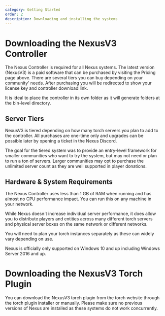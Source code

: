 ```yaml
---
category: Getting Started
order: 2
description: Downloading and installing the systems
---
```


# Downloading the NexusV3 Controller

The Nexus Controller is required for all Nexus systems. The latest version (NexusV3) is a paid software that can be purchased by visiting the Pricing page above. There are several tiers you can buy depending on your community' needs. After purchasing you will be redirected to show your license key and controller download link.

It is ideal to place the controller in its own folder as it will generate folders at the bin-level directory.

## Server Tiers

NexusV3 is tiered depending on how many torch servers you plan to add to the controller. All purchases are one-time only and upgrades can be possible later by opening a ticket in the Nexus Discord.

The goal for the tiered system was to provide an entry-level framework for smaller communities who want to try the system, but may not need or plan to run a ton of servers. Larger communities may opt to purchase the unlimited server count as they are well supported in player donations.

## Hardware & System Requirements

The Nexus Controller uses less than 1 GB of RAM when running and has almost no CPU performance impact. You can run this on any machine in your network.

While Nexus doesn't increase individual server performance, it does allow you to distribute players and entities across many different torch servers and physical server boxes on the same network or different networks.

You will need to plan your torch instances separately as these can widely vary depending on use.

Nexus is officially only supported on Windows 10 and up including Windows Server 2016 and up.

# Downloading the NexusV3 Torch Plugin

You can download the NexusV3 torch plugin from the torch website through the torch plugin installer or manually. Please make sure no previous versions of Nexus are installed as these systems do not work concurrently.